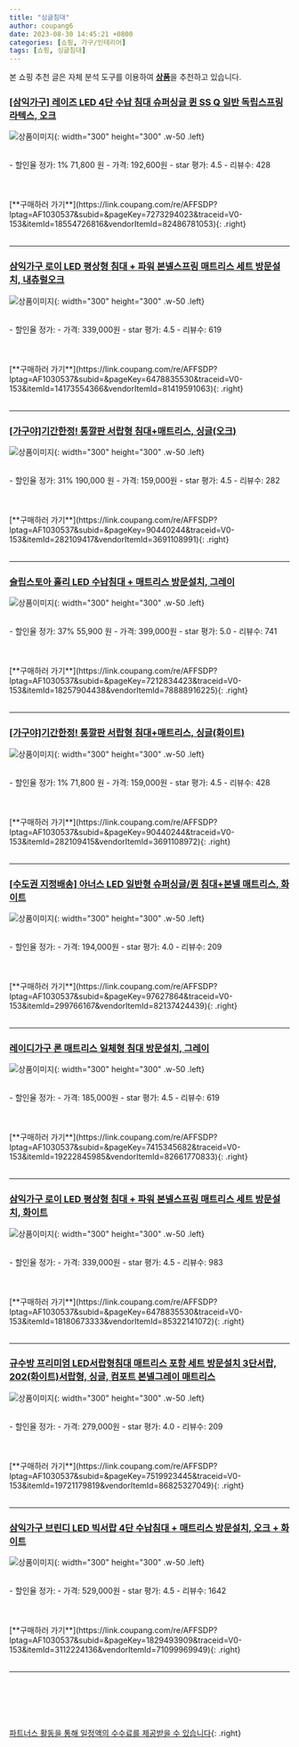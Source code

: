```yaml
---
title: "싱글침대"
author: coupang6
date: 2023-08-30 14:45:21 +0800
categories: [쇼핑, 가구/인테리어]
tags: [쇼핑, 싱글침대]
---
```


본 쇼핑 추천 글은 자체 분석 도구를 이용하여 [**상품**](https://link.coupang.com/a/bao1ui)을 추천하고 있습니다.

### [[삼익가구] 레이즈 LED 4단 수납 침대 슈퍼싱글 퀸 SS Q 일반 독립스프링 라텍스, 오크](https://link.coupang.com/re/AFFSDP?lptag=AF1030537&subid=&pageKey=7273294023&traceid=V0-153&itemId=18554726816&vendorItemId=82486781053)

![상품이미지](https://thumbnail7.coupangcdn.com/thumbnails/remote/230x230ex/image/vendor_inventory/1721/2065501fbc19628d0ef7fe04fd51d88868db926a588050f6f14f87c93a0a.jpg){: width="300" height="300" .w-50 .left}


<br>
- 할인율 정가: 1%  71,800   원
- 가격: 192,600원
- star 평가: 4.5
- 리뷰수: 428
<br>
<br>
<br>
<br>
[**구매하러 가기**](https://link.coupang.com/re/AFFSDP?lptag=AF1030537&subid=&pageKey=7273294023&traceid=V0-153&itemId=18554726816&vendorItemId=82486781053){: .right}
<br>
<br>

---

### [삼익가구 로이 LED 평상형 침대 + 파워 본넬스프링 매트리스 세트 방문설치, 내츄럴오크](https://link.coupang.com/re/AFFSDP?lptag=AF1030537&subid=&pageKey=6478835530&traceid=V0-153&itemId=14173554366&vendorItemId=81419591063)

![상품이미지](https://thumbnail9.coupangcdn.com/thumbnails/remote/230x230ex/image/retail/images/2366226855040172-bbcd483d-5092-483b-ba79-5aaaa45e15d3.jpg){: width="300" height="300" .w-50 .left}


<br>
- 할인율 정가: 
- 가격: 339,000원
- star 평가: 4.5
- 리뷰수: 619
<br>
<br>
<br>
<br>
[**구매하러 가기**](https://link.coupang.com/re/AFFSDP?lptag=AF1030537&subid=&pageKey=6478835530&traceid=V0-153&itemId=14173554366&vendorItemId=81419591063){: .right}
<br>
<br>

---

### [[가구야]기간한정! 통깔판 서랍형 침대+매트리스, 싱글(오크)](https://link.coupang.com/re/AFFSDP?lptag=AF1030537&subid=&pageKey=90440244&traceid=V0-153&itemId=282109417&vendorItemId=3691108991)

![상품이미지](https://thumbnail8.coupangcdn.com/thumbnails/remote/230x230ex/image/vendor_inventory/7d86/102785b5ec1615046532c5971e4045394701dd01e6acd1d3823383a0d322.jpg){: width="300" height="300" .w-50 .left}


<br>
- 할인율 정가: 31%  190,000   원
- 가격: 159,000원
- star 평가: 4.5
- 리뷰수: 282
<br>
<br>
<br>
<br>
[**구매하러 가기**](https://link.coupang.com/re/AFFSDP?lptag=AF1030537&subid=&pageKey=90440244&traceid=V0-153&itemId=282109417&vendorItemId=3691108991){: .right}
<br>
<br>

---

### [슬립스토아 홀리 LED 수납침대 + 매트리스 방문설치, 그레이](https://link.coupang.com/re/AFFSDP?lptag=AF1030537&subid=&pageKey=7212834423&traceid=V0-153&itemId=18257904438&vendorItemId=78888916225)

![상품이미지](https://thumbnail10.coupangcdn.com/thumbnails/remote/230x230ex/image/retail/images/6123919677071854-23c6c79c-03cf-4b81-b2f5-66884b4cd20c.jpg){: width="300" height="300" .w-50 .left}


<br>
- 할인율 정가: 37%  55,900   원
- 가격: 399,000원
- star 평가: 5.0
- 리뷰수: 741
<br>
<br>
<br>
<br>
[**구매하러 가기**](https://link.coupang.com/re/AFFSDP?lptag=AF1030537&subid=&pageKey=7212834423&traceid=V0-153&itemId=18257904438&vendorItemId=78888916225){: .right}
<br>
<br>

---

### [[가구야]기간한정! 통깔판 서랍형 침대+매트리스, 싱글(화이트)](https://link.coupang.com/re/AFFSDP?lptag=AF1030537&subid=&pageKey=90440244&traceid=V0-153&itemId=282109415&vendorItemId=3691108972)

![상품이미지](https://thumbnail6.coupangcdn.com/thumbnails/remote/230x230ex/image/vendor_inventory/d682/2cc9040d3664606f0999190faa06d96373bcd91989399a22c02af6cc8030.jpg){: width="300" height="300" .w-50 .left}


<br>
- 할인율 정가: 1%  71,800   원
- 가격: 159,000원
- star 평가: 4.5
- 리뷰수: 428
<br>
<br>
<br>
<br>
[**구매하러 가기**](https://link.coupang.com/re/AFFSDP?lptag=AF1030537&subid=&pageKey=90440244&traceid=V0-153&itemId=282109415&vendorItemId=3691108972){: .right}
<br>
<br>

---

### [[수도권 지정배송] 아너스 LED 일반형 슈퍼싱글/퀸 침대+본넬 매트리스, 화이트](https://link.coupang.com/re/AFFSDP?lptag=AF1030537&subid=&pageKey=97627864&traceid=V0-153&itemId=299766167&vendorItemId=82137424439)

![상품이미지](https://thumbnail8.coupangcdn.com/thumbnails/remote/230x230ex/image/vendor_inventory/1d0a/1cb20f1ca131c4d2f4f8303c6af24baef09db90704b201223ac85d621abb.jpg){: width="300" height="300" .w-50 .left}


<br>
- 할인율 정가: 
- 가격: 194,000원
- star 평가: 4.0
- 리뷰수: 209
<br>
<br>
<br>
<br>
[**구매하러 가기**](https://link.coupang.com/re/AFFSDP?lptag=AF1030537&subid=&pageKey=97627864&traceid=V0-153&itemId=299766167&vendorItemId=82137424439){: .right}
<br>
<br>

---

### [레이디가구 론 매트리스 일체형 침대 방문설치, 그레이](https://link.coupang.com/re/AFFSDP?lptag=AF1030537&subid=&pageKey=7415345682&traceid=V0-153&itemId=19222845985&vendorItemId=82661770833)

![상품이미지](https://thumbnail7.coupangcdn.com/thumbnails/remote/230x230ex/image/retail/images/3472251498277734-b17891f7-16c2-4e90-97d5-206881d6de3d.jpg){: width="300" height="300" .w-50 .left}


<br>
- 할인율 정가: 
- 가격: 185,000원
- star 평가: 4.5
- 리뷰수: 619
<br>
<br>
<br>
<br>
[**구매하러 가기**](https://link.coupang.com/re/AFFSDP?lptag=AF1030537&subid=&pageKey=7415345682&traceid=V0-153&itemId=19222845985&vendorItemId=82661770833){: .right}
<br>
<br>

---

### [삼익가구 로이 LED 평상형 침대 + 파워 본넬스프링 매트리스 세트 방문설치, 화이트](https://link.coupang.com/re/AFFSDP?lptag=AF1030537&subid=&pageKey=6478835530&traceid=V0-153&itemId=18180673333&vendorItemId=85322141072)

![상품이미지](https://thumbnail10.coupangcdn.com/thumbnails/remote/230x230ex/image/retail/images/3574684137564256-6bc565e0-480c-4e10-a28c-39b8989b2960.jpg){: width="300" height="300" .w-50 .left}


<br>
- 할인율 정가: 
- 가격: 339,000원
- star 평가: 4.5
- 리뷰수: 983
<br>
<br>
<br>
<br>
[**구매하러 가기**](https://link.coupang.com/re/AFFSDP?lptag=AF1030537&subid=&pageKey=6478835530&traceid=V0-153&itemId=18180673333&vendorItemId=85322141072){: .right}
<br>
<br>

---

### [규수방 프리미엄 LED서랍형침대 매트리스 포함 세트 방문설치 3단서랍, 202(화이트)서랍형, 싱글, 컴포트 본넬그레이 매트리스](https://link.coupang.com/re/AFFSDP?lptag=AF1030537&subid=&pageKey=7519923445&traceid=V0-153&itemId=19721179819&vendorItemId=86825327049)

![상품이미지](https://thumbnail9.coupangcdn.com/thumbnails/remote/230x230ex/image/vendor_inventory/c6fc/48efd04a74b23d165930e9f6e052a19ce13c4d6a45170ecc2477961af414.jpg){: width="300" height="300" .w-50 .left}


<br>
- 할인율 정가: 
- 가격: 279,000원
- star 평가: 4.0
- 리뷰수: 209
<br>
<br>
<br>
<br>
[**구매하러 가기**](https://link.coupang.com/re/AFFSDP?lptag=AF1030537&subid=&pageKey=7519923445&traceid=V0-153&itemId=19721179819&vendorItemId=86825327049){: .right}
<br>
<br>

---

### [삼익가구 브린디 LED 빅서랍 4단 수납침대 + 매트리스 방문설치, 오크 + 화이트](https://link.coupang.com/re/AFFSDP?lptag=AF1030537&subid=&pageKey=1829493909&traceid=V0-153&itemId=3112224136&vendorItemId=71099969949)

![상품이미지](https://thumbnail6.coupangcdn.com/thumbnails/remote/230x230ex/image/retail/images/10627944246595350-7457026e-abef-46fc-a211-0db4d4277711.png){: width="300" height="300" .w-50 .left}


<br>
- 할인율 정가: 
- 가격: 529,000원
- star 평가: 4.5
- 리뷰수: 1642
<br>
<br>
<br>
<br>
[**구매하러 가기**](https://link.coupang.com/re/AFFSDP?lptag=AF1030537&subid=&pageKey=1829493909&traceid=V0-153&itemId=3112224136&vendorItemId=71099969949){: .right}
<br>
<br>

---
<br><br><br><br><br> [파트너스 활동을 통해 일정액의 수수료를 제공받을 수 있습니다](https://link.coupang.com/a/bao1ui){: .right}